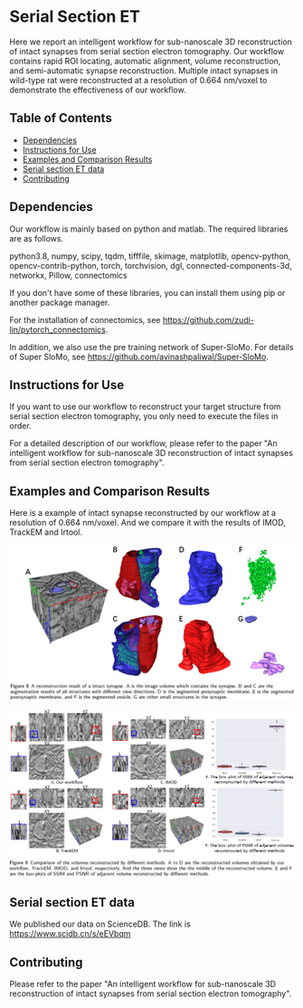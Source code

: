 # Serial Section ET
Here we report an intelligent workflow for sub-nanoscale 3D reconstruction of intact synapses from serial section electron tomography. 
Our workflow contains rapid ROI locating, automatic alignment, volume reconstruction, and semi-automatic synapse reconstruction. 
Multiple intact synapses in wild-type rat were reconstructed at a resolution of 0.664 nm/voxel to demonstrate the effectiveness of our workflow.


## Table of Contents
- [Dependencies](#Dependencies)
- [Instructions for Use](#Instructions-for-Use)
- [Examples and Comparison Results](#Examples-and-Comparison-Results)
- [Serial section ET data](#ET-data)
- [Contributing](#Contributing)

## Dependencies
Our workflow is mainly based on python and matlab.
The required libraries are as follows. 

python3.8, numpy, scipy, tqdm, tifffile, skimage, matplotlib, opencv-python, opencv-contrib-python, torch, torchvision, dgl, connected-components-3d, networkx, Pillow, connectomics

If you don't have some of these libraries, you can install them using pip or another package manager.

For the installation of connectomics, see https://github.com/zudi-lin/pytorch_connectomics.

In addition, we also use the pre training network of Super-SloMo. For details of Super SloMo, see https://github.com/avinashpaliwal/Super-SloMo.

## Instructions for Use
If you want to use our workflow to reconstruct your target structure from serial section electron tomography, you only need to execute the files in order.

For a detailed description of our workflow, please refer to the paper "An intelligent workflow for sub-nanoscale 3D reconstruction of intact synapses from serial section electron tomography".

## Examples and Comparison Results
Here is a example of intact synapse reconstructed by our workflow at a resolution of 0.664 nm/voxel.
And we compare it with the results of IMOD, TrackEM and Irtool.

![Synapse reconstruction](https://github.com/VictorCSheng/SSET/blob/main/paperimage/fig8.png)

![Results comparison](https://github.com/VictorCSheng/SSET/blob/main/paperimage/fig9.png)

## Serial section ET data
We published our data on ScienceDB.
The link is https://www.scidb.cn/s/eEVbqm

## Contributing
Please refer to the paper "An intelligent workflow for sub-nanoscale 3D reconstruction of intact synapses from serial section electron tomography".